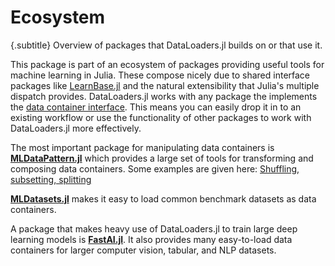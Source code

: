 # Ecosystem

{.subtitle}
Overview of packages that DataLoaders.jl builds on or that use it.

This package is part of an ecosystem of packages providing useful tools for machine learning in Julia. These compose nicely due to shared interface packages like [LearnBase.jl](https://github.com/JuliaML/LearnBase.jl) and the natural extensibility that Julia's multiple dispatch provides. DataLoaders.jl works with any package the implements the [data container interface](interface.md). This means you can easily drop it in to an existing workflow or use the functionality of other packages to work with DataLoaders.jl more effectively.

The most important package for manipulating data containers is [**MLDataPattern.jl**](https://github.com/JuliaML/MLDataPattern.jl) which provides a large set of tools for transforming and composing data containers. Some examples are given here: [Shuffling, subsetting, splitting](shuffling.md)

[**MLDatasets.jl**](https://github.com/JuliaML/MLDatasets.jl) makes it easy to load common benchmark datasets as data containers.

A package that makes heavy use of DataLoaders.jl to train large deep learning models is [**FastAI.jl**](https://github.com/FluxML/FastAI.jl). It also provides many easy-to-load data containers for larger computer vision, tabular, and NLP datasets.